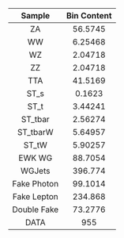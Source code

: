 |Sample|Bin Content| 
|:-----------:|:-----------:| 
|ZA|56.5745| 
|WW|6.25468| 
|WZ|2.04718| 
|ZZ|2.04718| 
|TTA|41.5169| 
|ST_s|0.1623| 
|ST_t|3.44241| 
|ST_tbar|2.56274| 
|ST_tbarW|5.64957| 
|ST_tW|5.90257| 
|EWK WG|88.7054| 
|WGJets|396.774| 
|Fake Photon|99.1014| 
|Fake Lepton|234.868| 
|Double Fake|73.2776| 
|DATA|955| 
